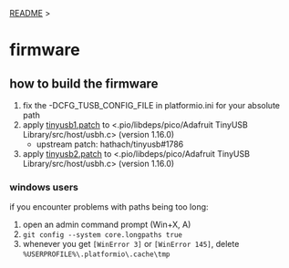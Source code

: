 [README](../README.md) >

firmware
========

## how to build the firmware

1. fix the -DCFG_TUSB_CONFIG_FILE in platformio.ini for your absolute path
2. apply [tinyusb1.patch](tinyusb1.patch) to <.pio/libdeps/pico/Adafruit TinyUSB Library/src/host/usbh.c> (version 1.16.0)
    * upstream patch: hathach/tinyusb#1786
3. apply [tinyusb2.patch](tinyusb2.patch) to <.pio/libdeps/pico/Adafruit TinyUSB Library/src/host/usbh.c> (version 1.16.0)

### windows users

if you encounter problems with paths being too long:

1. open an admin command prompt (Win+X, A)
2. `git config --system core.longpaths true`
3. whenever you get `[WinError 3]` or `[WinError 145]`, delete `%USERPROFILE%\.platformio\.cache\tmp`
